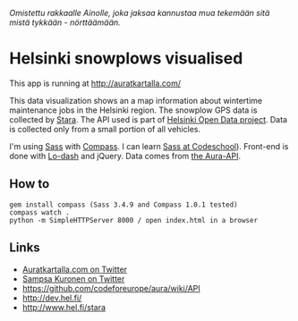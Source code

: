 _Omistettu rakkaalle Ainolle, joka jaksaa kannustaa mua tekemään sitä mistä tykkään - nörttäämään._

# Helsinki snowplows visualised

This app is running at http://auratkartalla.com/

This data visualization shows an a map information about wintertime maintenance jobs in the Helsinki region. The snowplow GPS data is collected by [Stara](http://www.hel.fi/stara). The API used is part of [Helsinki Open Data project](http://dev.hel.fi/). Data is collected only from a small portion of all vehicles.

I'm using [Sass](http://sass-lang.com/) with [Compass](http://compass-style.org/). I can learn [Sass at Codeschool](https://www.codeschool.com/courses/assembling-sass)). Front-end is done with [Lo-dash](https://lodash.com/) and jQuery. Data comes from [the Aura-API](https://github.com/City-of-Helsinki/aura/wiki/API).

## How to
    gem install compass (Sass 3.4.9 and Compass 1.0.1 tested)
    compass watch .
    python -m SimpleHTTPServer 8000 / open index.html in a browser


## Links
- [Auratkartalla.com on Twitter](https://twitter.com/auratkartalla)
- [Sampsa Kuronen on Twitter](https://twitter.com/sampsakuronen)
- https://github.com/codeforeurope/aura/wiki/API
- http://dev.hel.fi/
- http://www.hel.fi/stara
